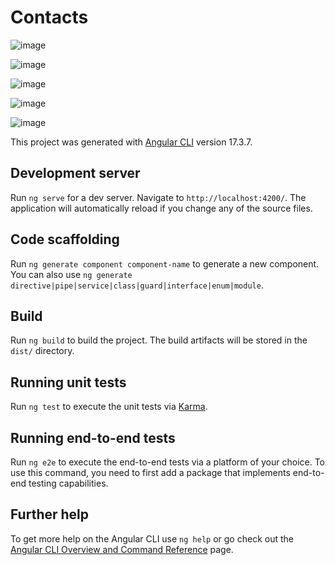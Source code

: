 # Contacts

![image](https://github.com/ehueni1982/ContactFront/assets/157939806/e692f96a-353a-4750-8c6f-5fc508c2fd0b)


![image](https://github.com/ehueni1982/ContactFront/assets/157939806/d88b26c2-4912-42d0-8734-b5aaaf647ec7)

![image](https://github.com/ehueni1982/ContactFront/assets/157939806/f944b75a-b6a9-4666-a8df-6ae226ed213a)


![image](https://github.com/ehueni1982/ContactFront/assets/157939806/411b388f-4d20-4d96-ae0c-55cbd309d8f5)

![image](https://github.com/ehueni1982/ContactFront/assets/157939806/2eb64075-3c70-4ba3-b6da-37fec6352ba5)


This project was generated with [Angular CLI](https://github.com/angular/angular-cli) version 17.3.7.

## Development server

Run `ng serve` for a dev server. Navigate to `http://localhost:4200/`. The application will automatically reload if you change any of the source files.

## Code scaffolding

Run `ng generate component component-name` to generate a new component. You can also use `ng generate directive|pipe|service|class|guard|interface|enum|module`.

## Build

Run `ng build` to build the project. The build artifacts will be stored in the `dist/` directory.

## Running unit tests

Run `ng test` to execute the unit tests via [Karma](https://karma-runner.github.io).

## Running end-to-end tests

Run `ng e2e` to execute the end-to-end tests via a platform of your choice. To use this command, you need to first add a package that implements end-to-end testing capabilities.

## Further help

To get more help on the Angular CLI use `ng help` or go check out the [Angular CLI Overview and Command Reference](https://angular.io/cli) page.

